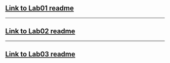 ## [Link to Lab01 readme](https://github.com/ahmadalkawasmeh/seg3103_playground/blob/main/lab01/README.md)
___
## [Link to Lab02 readme](https://github.com/ahmadalkawasmeh/seg3103_playground/blob/main/lab02/README.md)
---
## [Link to Lab03 readme](https://github.com/ahmadalkawasmeh/seg3103_playground/blob/main/lab03/README.md)
